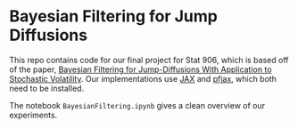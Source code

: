 # Bayesian Filtering for Jump Diffusions

This repo contains code for our final project for Stat 906, which is based off of the paper, [Bayesian Filtering for Jump-Diffusions With Application to Stochastic Volatility](https://www.tandfonline.com/doi/abs/10.1198/jcgs.2009.07137). Our implementations use [JAX](https://jax.readthedocs.io/en/latest/index.html) and [pfjax](https://pfjax.readthedocs.io/en/latest/index.html), which both need to be installed. 

The notebook `BayesianFiltering.ipynb` gives a clean overview of our experiments.
